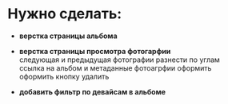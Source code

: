 # Нужно сделать:

- **верстка страницы альбома**

- **верстка страницы просмотра фотогарфии**   
следующая и предыдущая фотографии разнести по углам   
ссылка на альбом и метаданные фотоагрфии оформить   
оформить кнопку удалить

- **добавить фильтр по девайсам в альбоме**